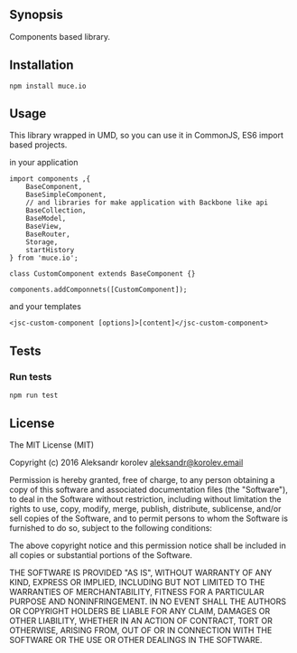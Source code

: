 ## Synopsis

Components based library.

## Installation
```
npm install muce.io
```

## Usage

This library wrapped in UMD, so you can use it in CommonJS, ES6 import based projects.

in your application

```
import components ,{
	BaseComponent,
	BaseSimpleComponent,
	// and libraries for make application with Backbone like api
    BaseCollection,
    BaseModel,
    BaseView,
    BaseRouter,
    Storage,
    startHistory 
} from 'muce.io';

class CustomComponent extends BaseComponent {}

components.addComponnets([CustomComponent]);
```
and your templates
```
<jsc-custom-component [options]>[content]</jsc-custom-component>
```

## Tests

### Run tests
```
npm run test
```
## License

The MIT License (MIT)

Copyright (c) 2016 Aleksandr korolev <aleksandr@korolev.email>

Permission is hereby granted, free of charge, to any person obtaining a copy
of this software and associated documentation files (the "Software"), to deal
in the Software without restriction, including without limitation the rights
to use, copy, modify, merge, publish, distribute, sublicense, and/or sell
copies of the Software, and to permit persons to whom the Software is
furnished to do so, subject to the following conditions:

The above copyright notice and this permission notice shall be included in all
copies or substantial portions of the Software.

THE SOFTWARE IS PROVIDED "AS IS", WITHOUT WARRANTY OF ANY KIND, EXPRESS OR
IMPLIED, INCLUDING BUT NOT LIMITED TO THE WARRANTIES OF MERCHANTABILITY,
FITNESS FOR A PARTICULAR PURPOSE AND NONINFRINGEMENT. IN NO EVENT SHALL THE
AUTHORS OR COPYRIGHT HOLDERS BE LIABLE FOR ANY CLAIM, DAMAGES OR OTHER
LIABILITY, WHETHER IN AN ACTION OF CONTRACT, TORT OR OTHERWISE, ARISING FROM,
OUT OF OR IN CONNECTION WITH THE SOFTWARE OR THE USE OR OTHER DEALINGS IN THE
SOFTWARE.
